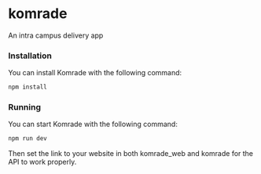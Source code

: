 # komrade

An intra campus delivery app


### Installation

You can install Komrade with the following command:
```bash
npm install
```

### Running

You can start Komrade with the following command:

```bash
npm run dev
```
Then set the link to your website in both komrade_web and komrade for the API to work properly.